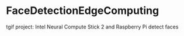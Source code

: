# FaceDetectionEdgeComputing
tgif project: Intel Neural Compute Stick 2 and Raspberry Pi detect faces 
